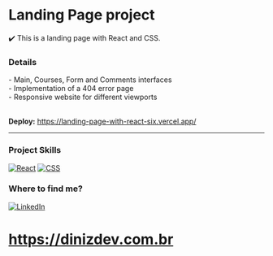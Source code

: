 # Landing Page project
✔️ This is a landing page with React and CSS.

<h3>Details</h3>
- Main, Courses, Form and Comments interfaces<br>
- Implementation of a 404 error page<br>
- Responsive website for different viewports<br><br>

**Deploy:** https://landing-page-with-react-six.vercel.app/
<hr>

<h3>Project Skills</h3>

[![React](https://img.shields.io/badge/React-%2320232a.svg?logo=react&logoColor=%2361DAFB)](#)
[![CSS](https://img.shields.io/badge/CSS-1572B6?logo=css3&logoColor=fff)](#)


<h3>Where to find me?</h3>

[![LinkedIn](https://img.shields.io/badge/Linkedin-%230077B5.svg?logo=linkedin&logoColor=white)](https://www.linkedin.com/in/bruno-diniz-oliveira-426a67286/)
<br>
# **https://dinizdev.com.br** 